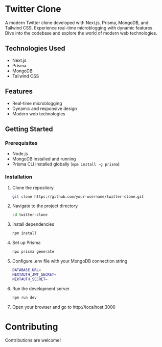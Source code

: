 # Twitter Clone

A modern Twitter clone developed with Next.js, Prisma, MongoDB, and Tailwind CSS. Experience real-time microblogging with dynamic features. Dive into the codebase and explore the world of modern web technologies.

## Technologies Used

- Next.js
- Prisma
- MongoDB
- Tailwind CSS

## Features

- Real-time microblogging
- Dynamic and responsive design
- Modern web technologies

## Getting Started

### Prerequisites

- Node.js
- MongoDB installed and running
- Prisma CLI installed globally (`npm install -g prisma`)

### Installation

1. Clone the repository
   ```bash
   git clone https://github.com/your-username/twitter-clone.git

2. Navigate to the project directory
   ```bash
   cd twitter-clone

3. Install dependencies
   ```bash
   npm install

4. Set up Prisma
   ```bash
   npx prisma generate

5. Configure .env file with your MongoDB connection string
   ```bash
   DATABASE_URL=
   NEXTAUTH_JWT_SECRET=
   NEXTAUTH_SECRET=

6. Run the development server
   ```bash
   npm run dev

7. Open your browser and go to http://localhost:3000

# Contributing
  Contributions are welcome!

